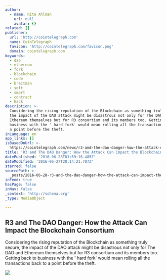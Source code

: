 ```yaml
---
author:
  - name: Rita Ahlman
    url: null
    avatar: {}
related: []
publisher:
  url: 'http://cointelegraph.com'
  name: CoinTelegraph
  favicon: 'http://cointelegraph.com/favicon.png'
  domain: cointelegraph.com
keywords:
  - dao
  - ethereum
  - fork
  - blockchain
  - code
  - breitman
  - soft
  - smart
  - contract
  - hack
description: >-
  Сonsidering the rising reputation of the Blockchain as something truly secure,
  the impact of the DAO attack might be disastrous not only for The DAO and
  Ethereum themselves but for R3 consortium and its members too. Getting back to
  business with the ' hard fork' would mean rolling all the transactions back to
  a point before the theft.
inLanguage: en
app_links: []
isBasedOnUrl: >-
  https://cointelegraph.com/news/r3-and-the-dao-danger-how-the-attack-can-impact-the-blockchain-consortium
title: 'R3 and The DAO Danger: How the Attack Can Impact the Blockchain Consortium'
datePublished: '2016-06-28T01:59:16.485Z'
dateModified: '2016-06-27T20:14:21.707Z'
starred: false
sourcePath: >-
  _posts/2016-06-28-r3-and-the-dao-danger-how-the-attack-can-impact-the-blockch.md
inFeed: true
hasPage: false
inNav: false
_context: 'http://schema.org'
_type: MediaObject

---
```

<article style=""><h1>R3 and The DAO Danger: How the Attack Can Impact the Blockchain Consortium</h1><p>Сonsidering the rising reputation of the Blockchain as something truly secure, the impact of the DAO attack might be disastrous not only for The DAO and Ethereum themselves but for R3 consortium and its members too. Getting back to business with the ' hard fork' would mean rolling all the transactions back to a point before the theft.</p><img src="http://cointelegraph.com/images/725_aHR0cDovL2NvaW50ZWxlZ3JhcGguY29tL3N0b3JhZ2UvdXBsb2Fkcy92aWV3LzE4Njc1OTFmNTE2NjM4MjMyOGJjNDBhNmU2M2M4Y2RiLmpwZw==.jpg" /></article>